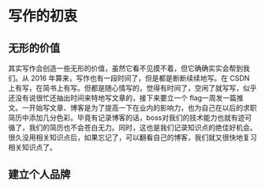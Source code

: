 # 写作的初衷
## 无形的价值
其实写作会创造一些无形的价值，虽然它看不见摸不着，但它确确实实会帮到我们。从 2016 年算来，写作也有一段时间了，但是都是断断续续地写。在 CSDN 上有写，在简书上有写。但都是随心情写的，觉得有时间了，空闲了就写写，似乎还没有说很忙还抽出时间来特地写文章的，接下来要立一个 flag一周发一篇推文。一开始写文章、博客是为了提高一下在业内的影响力，也为自己在以后的求职简历中添加几分色彩。毕竟有记录博客的话，boss对我们的技术能力也就有迹可循了，我们的简历也不会苍白无力。同时，这也是我们记录知识点的绝佳好机会。很久没用相关知识点后，如果忘记了，可以翻看自己的博客，我们就又很快地复习相关知识点了。

## 建立个人品牌




